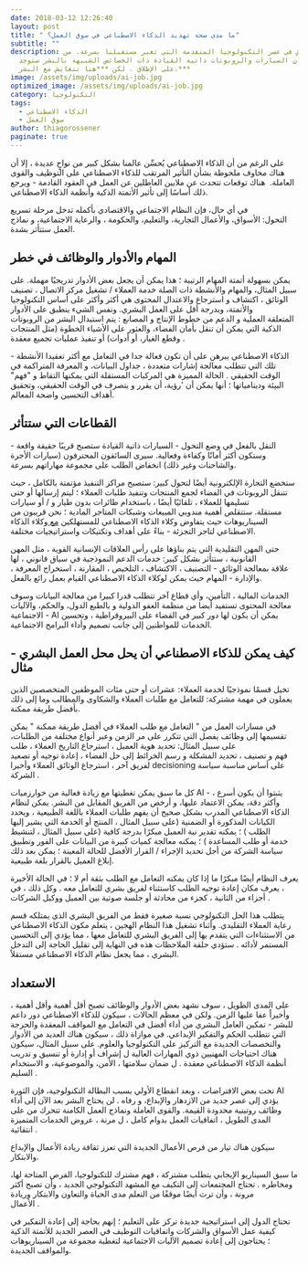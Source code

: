 ```yaml
---
date: 2018-03-12 12:26:40
layout: post
title: " ما مدى صحة تهديد الذكاء الاصطناعي في سوق العمل؟"
subtitle: ""
description: نحن نعيش في عصر التكنولوجيا المتقدمة التي تغير مستقبلنا بسرعة. من
  كان يظن أن السيارات والروبوتات ذاتية القيادة ذات الخصائص الشبيهة بالبشر ستوجد
  على الإطلاق ، لكن ***هنا تتعايش مع البشر.***
image: /assets/img/uploads/ai-job.jpg
optimized_image: /assets/img/uploads/ai-job.jpg
category: التكنولوجيا
tags:
  - الذكاء الاصطناعي
  - سوق العمل
author: thiagorossener
paginate: true
---
```

على الرغم من أن الذكاء الاصطناعي يُحسِّن عالمنا بشكل كبير من نواحٍ عديدة ، إلا أن هناك مخاوف ملحوظة بشأن التأثير المرتقب للذكاء الاصطناعي على التوظيف والقوى العاملة.  هناك توقعات تتحدث عن ملايين العاطلين عن العمل في العقود القادمة - ويرجع ذلك أساسًا إلى تأثير الأتمتة الذكية وأنظمة الذكاء الاصطناعي.

في أي حال، فإن النظام الاجتماعي والاقتصادي بأكمله تدخل مرحلة تسريع التحول: الأسواق، والأعمال التجارية، والتعليم، والحكومة ، والرعاية الاجتماعية، و نماذج العمل ستتأثر بشدة.     

## المهام والأدوار والوظائف في خطر

يمكن بسهولة أتمتة المهام الرتيبة ؛ هذا يمكن أن يجعل بعض الأدوار تدريجيًا مهملة. على سبيل المثال، والمهام والأنشطة ذات الصلة خدمة العملاء / تشغيل مركز الاتصال ، تصنيف الوثائق ، اكتشاف و استرجاع والاعتدال المحتوى هي أكثر وأكثر على أساس التكنولوجيا والأتمتة، وبدرجة أقل على العمل البشري. ونفس الشيء ينطبق على الأدوار المتعلقة العملية و الدعم من خطوط الإنتاج و المصانع : يتم استبدال البشر من الروبوتات الذكية التي يمكن أن تنقل بأمان الفضاء، والعثور على الأشياء الخطوة (مثل المنتجات وقطع الغيار، أو أدوات) أو تنفيذ عمليات تجميع معقدة .              

الذكاء الاصطناعي يبرهن على أن تكون فعالة جدا في التعامل مع أكثر تعقيدا الأنشطة - تلك التي تتطلب معالجة إشارات متعددة ، جداول البيانات، و المعرفة المتراكمة في الوقت الحقيقي . الحالة المميزة هي المركبات المستقلة التي يمكنها التقاط و "فهم" البيئة ودينامياتها ؛ أنها يمكن أن 'رؤية، أن يقرر و يتصرف في الوقت الحقيقي، وتحقيق أهداف التحسين واضحة المعالم.          

## القطاعات التي ستتأثر

النقل بالفعل في وضع التحول - السيارات ذاتية القيادة ستصبح قريبًا حقيقة واقعة - وستكون أكثر أمانًا وكفاءة وفعالية. سيرى السائقون المحترفون (سيارات الأجرة والشاحنات وغير ذلك) انخفاض الطلب على مجموعة مهاراتهم بسرعة.   

ستخضع التجارة الإلكترونية أيضًا لتحول كبير: ستصبح مراكز التنفيذ مؤتمتة بالكامل ، حيث تتنقل الروبوتات في الفضاء لجمع المنتجات وتنفيذ طلبات العملاء ؛ ليتم إرسالها أو حتى تسليمها للعملاء ، تلقائيًا أيضًا ، باستخدام طائرات بدون طيار و / أو سيارات مستقلة. ستتقلص أهمية مندوبي المبيعات وشبكات المتاجر المادية ؛ نحن قريبون من السيناريوهات حيث يتفاوض وكلاء الذكاء الاصطناعي للمستهلكين [مع ](https://translate.google.com/translate?hl=fr&prev=_t&sl=en&tl=ar&u=https://medium.com/innovation-machine/artificial-intelligence-negotiation-agents-49d666cd9952)وكلاء الذكاء الاصطناعي لتاجر التجزئة - بناءً على أهداف وتكتيكات واستراتيجيات مختلفة.    [](https://translate.google.com/translate?hl=fr&prev=_t&sl=en&tl=ar&u=https://medium.com/innovation-machine/artificial-intelligence-negotiation-agents-49d666cd9952)

حتى المهن التقليدية التي يتم بناؤها على رأس العلاقات الإنسانية القوية ، مثل المهن القانونية ، ستتأثر بشكل كبير: خدمات الدعم النموذجية في سياق قانوني ، لها علاقة بمعالجة الوثائق - التصنيف ، الاكتشاف ، التلخيص ، المقارنة ، استخراج المعرفة ، والإدارة - المهام حيث يمكن لوكلاء الذكاء الاصطناعي القيام بعمل رائع بالفعل.     

الخدمات المالية ، التأمين، وأي قطاع آخر تتطلب قدرا كبيرا من معالجة البيانات وسوف معالجة المحتوى تستفيد أيضا من منظمة العفو الدولية و بالطبع الدول، والحكم، والآليات الاجتماعية - AI يمكن أن يكون لها دور كبير في القضاء على البيروقراطية ، وتحسين الخدمات للمواطنين إلى جانب تصميم وأداء البرامج الاجتماعية.     

## كيف يمكن للذكاء الاصطناعي أن يحل محل العمل البشري - مثال

تخيل قسمًا نموذجيًا لخدمة العملاء: عشرات أو حتى مئات الموظفين المتخصصين الذين يعملون في مهمة مشتركة: للتعامل مع طلبات العملاء والشكاوى والمطالب وما إلى ذلك بأفضل طريقة ممكنة.

في مسارات العمل من " التعامل مع طلب العملاء في أفضل طريقة ممكنة " يمكن تقسيمها إلى وظائف يفصل التي تتكرر على مر الزمن وعبر أنواع مختلفة من الطلبات، على سبيل المثال: تحديد هوية العميل ، استرجاع التاريخ العملاء ، طلب فهم و تصنيف ، تحديد المشكلة و رسم الخرائط إلى حل الفضاء ، إعادة توجيه أو تصعيد لفريق آخر ، استرجاع الوثائق العملاء وأخيرا decisioning على أساس مناسبة سياسة الشركة .                

كل ما سبق يمكن تغطيتها مع زيادة فعالية من خوارزميات AI - يثبتوا أن يكون أسرع ، وأكثر دقة، يمكن الاعتماد عليها، و أرخص من الفريق المقابل من البشر. يمكن لنظام الذكاء الاصطناعي المدرب بشكل صحيح أن يفهم طلبات العملاء باللغة الطبيعية ، ويحدد الكيانات المذكورة أو الضمنية (على سبيل المثال ، المنتج أو الخدمة التي يشير إليها الطلب ) ؛ يمكنه تقدير نية العميل مبكرًا بدرجة كافية (على سبيل المثال ، لتنشيط خدمة أو طلب المساعدة ) ؛ يمكنه معالجة كميات كبيرة من البيانات على الفور وتطبيق سياسة الشركة من أجل تحديد الإجراء / القرار الأفضل للحالة المعينة ؛ يمكن بعد ذلك إبلاغ العميل بالقرار بلغة طبيعية.                 

يعرف النظام أيضًا مبكرًا ما إذا كان يمكنه التعامل مع الطلب بثقة أم لا ؛ في الحالة الأخيرة ، يعرف مكان إعادة توجيه الطلب كاستثناء لفريق بشري للتعامل معه . وكل ذلك ، في أجزاء من الثانية ، كجزء من محادثة أو جلسة صوتية بين العميل ووكيل الشركات .    

يتطلب هذا الحل التكنولوجي نسبة صغيرة فقط من الفريق البشري الذي يمتلكه قسم رعاية العملاء التقليدي. وأثناء تشغيل هذا النظام الهجين ، يتعلم مكون الذكاء الاصطناعي من الاستثناءات التي يتقدم بها إلى الفريق البشري للتعامل معها ، مما يؤدي إلى التحسين المستمر لأدائه . ستؤدي حلقة الملاحظات هذه في النهاية إلى تقليل الحاجة إلى التدخل البشري ، مما يجعل نظام الذكاء الاصطناعي مستقلاً.    

## الاستعداد 

على المدى الطويل ، سوف نشهد بعض الأدوار والوظائف تصبح أقل أهمية وأقل أهمية ، وأخيراً عفا عليها الزمن. ولكن في معظم الحالات ، سيكون للذكاء الاصطناعي دور داعم للبشر - تمكين العامل البشري من أداء أفضل في التعامل مع المواقف المعقدة والحرجة التي تتطلب الحكم والتفكير الإبداعي. في موازاة ذلك ، سيكون هناك العديد من الأدوار والتخصصات الجديدة مع التركيز على التكنولوجيا والعلوم. على سبيل المثال، سيكون هناك احتياجات المهنيين ذوي المهارات العالية ل إشراف أو إدارة أو تنسيق و تدريب أنظمة الذكاء الاصطناعي معقدة . ل ضمان سلامتها ، الأمن، والموضوعية، و الاستخدام السليم . [](https://translate.google.com/translate?hl=fr&prev=_t&sl=en&tl=ar&u=https://www.theinnovationmode.com/the-innovation-blog/innovation-in-the-era-of-artificial-intelligence)              

تحت بعض الافتراضات ، وبعد انقطاع الأولي بسبب البطالة التكنولوجية، فإن الثورة AI يؤدي إلى عصر جديد من الازدهار والإبداع، و رفاه . لن يحتاج البشر بعد الآن إلى أداء وظائف روتينية محدودة القيمة. والقوى العاملة ونماذج العمل الكامنة تتحرك من على المدى الطويل ، اتفاقيات العمل بدوام كامل ، ل مرنة ، عروض الخدمات المتميزة انتقائية .       

سيكون هناك تيار من فرص الأعمال الجديدة التي تعزز ثقافة ريادة الأعمال والإبداع والابتكار.

ما سبق السيناريو الإيجابي يتطلب مشتركة ، فهم مشترك للتكنولوجيا، الفرص المتاحة لها، ومخاطره . تحتاج المجتمعات إلى التكيف مع المشهد التكنولوجي الجديد ، وأن تصبح أكثر مرونة ، وأن ترث أيضًا موقفًا من التعلم مدى الحياة والتعاون والابتكار وريادة الأعمال .         [](https://translate.google.com/translate?hl=fr&prev=_t&sl=en&tl=ar&u=https://medium.com/innovation-machine/a-startup-ecosystem-by-unemployed-people-551a42399400)

تحتاج الدول إلى استراتيجية جديدة تركز على التعليم ؛ إنهم بحاجة إلى إعادة التفكير في كيفية عمل الأسواق والشركات واتفاقيات التوظيف في العصر الجديد للأتمتة الذكية ؛ يحتاجون إلى إعادة تصميم الآليات الاجتماعية لتغطية مجموعة من السيناريوهات والمواقف الجديدة.      

 

<!--EndFragment-->